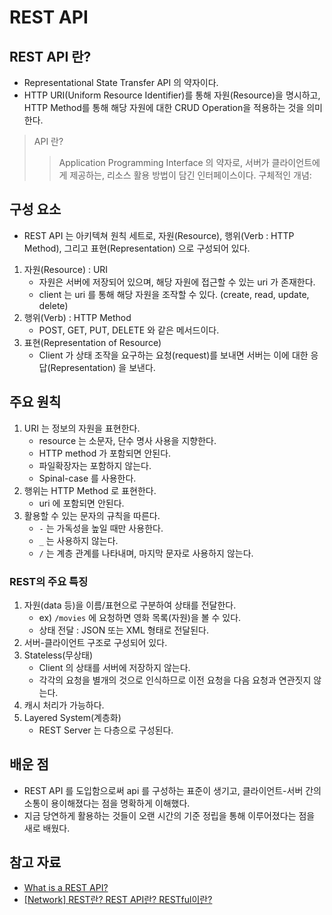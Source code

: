 # REST API

## REST API 란?
- Representational State Transfer API 의 약자이다. 
- HTTP URI(Uniform Resource Identifier)를 통해 자원(Resource)을 명시하고, HTTP Method를 통해 해당 자원에 대한 CRUD Operation을 적용하는 것을 의미한다.
> API 란?
>	> Application Programming Interface 의 약자로, 서버가 클라이언트에게 제공하는, 리소스 활용 방법이 담긴 인터페이스이다. 
> 구체적인 개념:

## 구성 요소
- REST API 는 아키텍쳐 원칙 세트로, 자원(Resource), 행위(Verb : HTTP Method), 그리고 표현(Representation) 으로 구성되어 있다. 
1. 자원(Resource) : URI
	- 자원은 서버에 저장되어 있으며, 해당 자원에 접근할 수 있는 uri 가 존재한다.
	- client 는 uri 를 통해 해당 자원을 조작할 수 있다. (create, read, update, delete)
2. 행위(Verb) : HTTP Method
	- POST, GET, PUT, DELETE 와 같은 메서드이다.
3. 표현(Representation of Resource)
	- Client 가 상태 조작을 요구하는 요청(request)를 보내면 서버는 이에 대한 응답(Representation) 을 보낸다. 

## 주요 원칙
1. URI 는 정보의 자원을 표현한다.
	- resource 는 소문자, 단수 명사 사용을 지향한다.
	- HTTP method 가 포함되면 안된다. 
	- 파일확장자는 포함하지 않는다.
	- Spinal-case 를 사용한다. 
2. 행위는 HTTP Method 로 표현한다.
	- uri 에 포함되면 안된다.
3. 활용할 수 있는 문자의 규칙을 따른다.
	- `-` 는 가독성을 높일 때만 사용한다.
	- `_` 는 사용하지 않는다.
	- `/` 는 계층 관계를 나타내며, 마지막 문자로 사용하지 않는다. 


### REST의 주요 특징
1. 자원(data 등)을 이름/표현으로 구분하여 상태를 전달한다.
	- ex) `/movies` 에 요청하면 영화 목록(자원)을 볼 수 있다. 
	- 상태 전달 : JSON 또는 XML 형태로 전달된다.
2. 서버-클라이언트 구조로 구성되어 있다. 
3. Stateless(무상태)
	- Client 의 상태를 서버에 저장하지 않는다.
	- 각각의 요청을 별개의 것으로 인식하므로 이전 요청을 다음 요청과 연관짓지 않는다.
4. 캐시 처리가 가능하다.
5. Layered System(계층화)
	- REST Server 는 다층으로 구성된다. 

## 배운 점
- REST API 를 도입함으로써 api 를 구성하는 표준이 생기고, 클라이언트-서버 간의 소통이 용이해졌다는 점을 명확하게 이해했다. 
- 지금 당연하게 활용하는 것들이 오랜 시간의 기준 정립을 통해 이루어졌다는 점을 새로 배웠다.  

## 참고 자료
- [What is a REST API?](https://youtu.be/SLwpqD8n3d0)
- [[Network] REST란? REST API란? RESTful이란?](https://gmlwjd9405.github.io/2018/09/21/rest-and-restful.html)